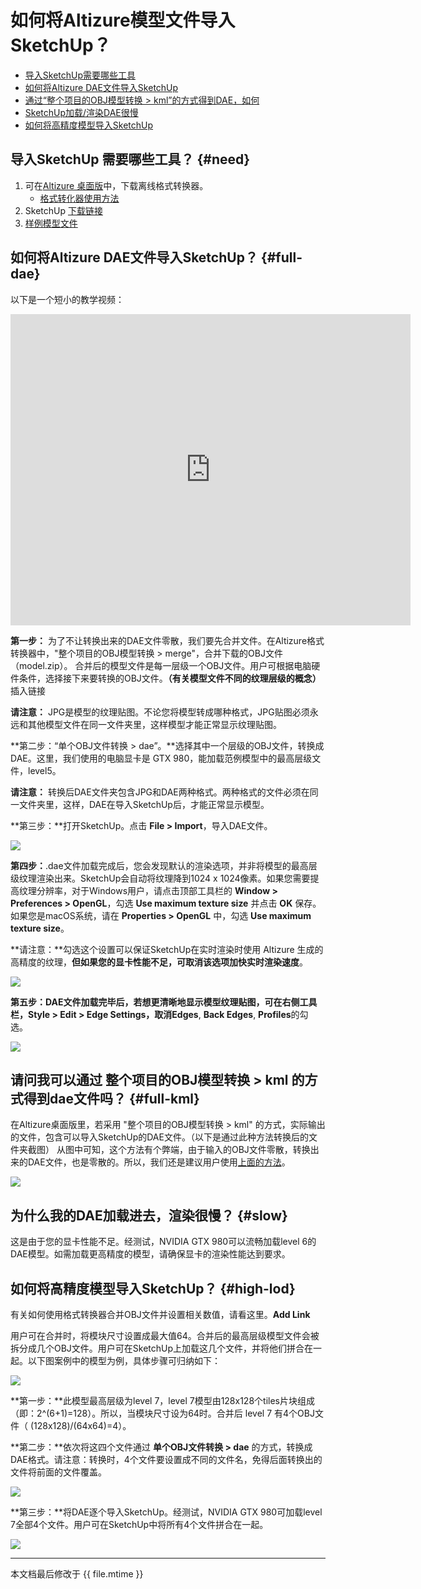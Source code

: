 # 如何将Altizure模型文件导入SketchUp？

* [导入SketchUp需要哪些工具](#need)
* [如何将Altizure DAE文件导入SketchUp](#full-dae)
* [通过“整个项目的OBJ模型转换 > kml”的方式得到DAE，如何](#full-kml)
* [SketchUp加载/渲染DAE很慢](#slow)
* [如何将高精度模型导入SketchUp](#high-lod)

## 导入SketchUp 需要哪些工具？ {#need}

1. 可在[Altizure 桌面版](https://www.altizure.cn/desktop)中，下载离线格式转换器。
   * [格式转化器使用方法](https://kitty_ji.gitbooks.io/eng-altizure-reconstruction-guide/content/offline-format-converter.md)
2. SketchUp [下载链接](https://www.sketchup.com/)
3. [样例模型文件](https://kitty_ji.gitbooks.io/eng-altizure-reconstruction-guide/content/downloadable-assets.md#sample)

## 如何将Altizure DAE文件导入SketchUp？ {#full-dae}

以下是一个短小的教学视频：

<iframe frameborder="0" width="640" height="498" src="https://v.qq.com/iframe/player.html?vid=f0560q15yit&tiny=0&auto=0" width="640" height="480"></iframe>


**第一步：** 为了不让转换出来的DAE文件零散，我们要先合并文件。在Altizure格式转换器中，"整个项目的OBJ模型转换 > merge"，合并下载的OBJ文件（model.zip）。 合并后的模型文件是每一层级一个OBJ文件。用户可根据电脑硬件条件，选择接下来要转换的OBJ文件。**（有关模型文件不同的纹理层级的概念）** 插入链接

**请注意：** JPG是模型的纹理贴图。不论您将模型转成哪种格式，JPG贴图必须永远和其他模型文件在同一文件夹里，这样模型才能正常显示纹理贴图。

**第二步：“单个OBJ文件转换 > dae”。**选择其中一个层级的OBJ文件，转换成DAE。这里，我们使用的电脑显卡是 GTX 980，能加载范例模型中的最高层级文件，level5。

**请注意：** 转换后DAE文件夹包含JPG和DAE两种格式。两种格式的文件必须在同一文件夹里，这样，DAE在导入SketchUp后，才能正常显示模型。

**第三步：**打开SketchUp。点击 **File > Import**，导入DAE文件。

![](../assets/sketchup-Import.png)


**第四步：**.dae文件加载完成后，您会发现默认的渲染选项，并非将模型的最高层级纹理渲染出来。SketchUp会自动将纹理降到1024 x 1024像素。如果您需要提高纹理分辨率，对于Windows用户，请点击顶部工具栏的 **Window > Preferences > OpenGL**，勾选 **Use maximum texture size** 并点击 **OK** 保存。如果您是macOS系统，请在 **Properties > OpenGL** 中，勾选 **Use maximum texture size**。

**请注意：**勾选这个设置可以保证SketchUp在实时渲染时使用 Altizure 生成的高精度的纹理，**但如果您的显卡性能不足，可取消该选项加快实时渲染速度**。

![](../assets/sketchup-Use-Max-Tex-Size.png)

**第五步：**DAE文件加载完毕后，若想更清晰地显示模型纹理贴图，可在右侧工具栏，**Style > Edit > Edge Settings**，取消**Edges**, **Back Edges**, **Profiles**的勾选。

![](../assets/sketchup-withEdgeSetting.png)

##  请问我可以通过 整个项目的OBJ模型转换 > kml 的方式得到dae文件吗？ {#full-kml}

在Altizure桌面版里，若采用 "整个项目的OBJ模型转换 > kml" 的方式，实际输出的文件，包含可以导入SketchUp的DAE文件。（以下是通过此种方法转换后的文件夹截图） 从图中可知，这个方法有个弊端，由于输入的OBJ文件零散，转换出来的DAE文件，也是零散的。所以，我们还是建议用户使用[上面的方法](#full-dae)。

![](../assets/sketchup-kml-folder-small.png)

## 为什么我的DAE加载进去，渲染很慢？ {#slow}

这是由于您的显卡性能不足。经测试，NVIDIA GTX 980可以流畅加载level 6的DAE模型。如需加载更高精度的模型，请确保显卡的渲染性能达到要求。

## 如何将高精度模型导入SketchUp？ {#high-lod}

有关如何使用格式转换器合并OBJ文件并设置相关数值，请看这里。**Add Link**

用户可在合并时，将模块尺寸设置成最大值64。合并后的最高层级模型文件会被拆分成几个OBJ文件。用户可在SketchUp上加载这几个文件，并将他们拼合在一起。以下图案例中的模型为例，具体步骤可归纳如下：

![](../assets/sketchup-7-Levels.png)

**第一步：**此模型最高层级为level 7，level 7模型由128x128个tiles片块组成（即：2^(6+1)=128）。所以，当模块尺寸设为64时。合并后 level 7 有4个OBJ文件（ (128x128)/(64x64)=4）。

**第二步：**依次将这四个文件通过 **单个OBJ文件转换 > dae** 的方式，转换成DAE格式。请注意：转换时，4个文件要设置成不同的文件名，免得后面转换出的文件将前面的文件覆盖。

![](../assets/sketchup-64Merge-L7-long.png)

**第三步：**将DAE逐个导入SketchUp。经测试，NVIDIA GTX 980可加载level 7全部4个文件。用户可在SketchUp中将所有4个文件拼合在一起。

![](../assets/sketchup-4DAE.png)

---

本文档最后修改于 {{ file.mtime }}
